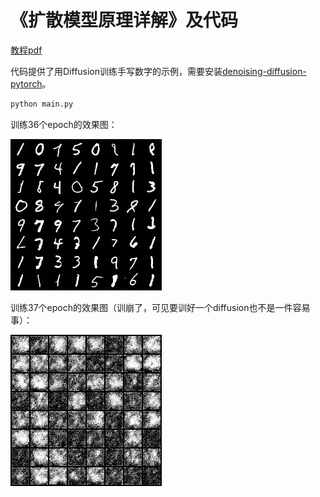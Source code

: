 # 《扩散模型原理详解》及代码

[教程pdf](./main.pdf)

代码提供了用Diffusion训练手写数字的示例，需要安装[denoising-diffusion-pytorch](https://github.com/lucidrains/denoising-diffusion-pytorch)。

```bash
python main.py
```

训练36个epoch的效果图：

![epoch36](./fig/epoch36.png)

训练37个epoch的效果图（训崩了，可见要训好一个diffusion也不是一件容易事）：

![epoch37](./fig/epoch37.png)